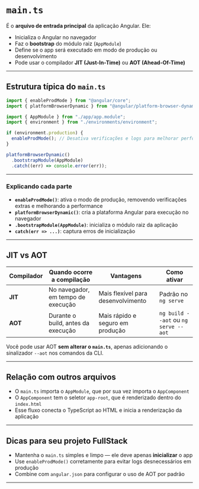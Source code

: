 # `main.ts`

É o **arquivo de entrada principal** da aplicação Angular. Ele:

- Inicializa o Angular no navegador
- Faz o **bootstrap** do módulo raiz (`AppModule`)
- Define se o app será executado em modo de produção ou desenvolvimento
- Pode usar o compilador **JIT (Just-In-Time)** ou **AOT (Ahead-Of-Time)**

---

## Estrutura típica do `main.ts`

```ts
import { enableProdMode } from "@angular/core";
import { platformBrowserDynamic } from "@angular/platform-browser-dynamic";

import { AppModule } from "./app/app.module";
import { environment } from "./environments/environment";

if (environment.production) {
  enableProdMode(); // Desativa verificações e logs para melhorar performance
}

platformBrowserDynamic()
  .bootstrapModule(AppModule)
  .catch((err) => console.error(err));
```

---

### Explicando cada parte

- **`enableProdMode()`**: ativa o modo de produção, removendo verificações extras e melhorando a performance
- **`platformBrowserDynamic()`**: cria a plataforma Angular para execução no navegador
- **`.bootstrapModule(AppModule)`**: inicializa o módulo raiz da aplicação
- **`catch(err => ...)`**: captura erros de inicialização

---

## JIT vs AOT

| Compilador | Quando ocorre a compilação | Vantagens | Como ativar |
| --- | --- | --- | --- |
| **JIT** | No navegador, em tempo de execução | Mais flexível para desenvolvimento | Padrão no `ng serve` |
| **AOT** | Durante o build, antes da execução | Mais rápido e seguro em produção | `ng build --aot` ou `ng serve --aot` |

Você pode usar AOT **sem alterar o `main.ts`**, apenas adicionando o sinalizador `--aot` nos comandos da CLI.

---

## Relação com outros arquivos

- O `main.ts` importa o `AppModule`, que por sua vez importa o `AppComponent`
- O `AppComponent` tem o seletor `app-root`, que é renderizado dentro do `index.html`
- Esse fluxo conecta o TypeScript ao HTML e inicia a renderização da aplicação

---

## Dicas para seu projeto FullStack

- Mantenha o `main.ts` simples e limpo — ele deve apenas **inicializar** o app
- Use `enableProdMode()` corretamente para evitar logs desnecessários em produção
- Combine com `angular.json` para configurar o uso de AOT por padrão

---
